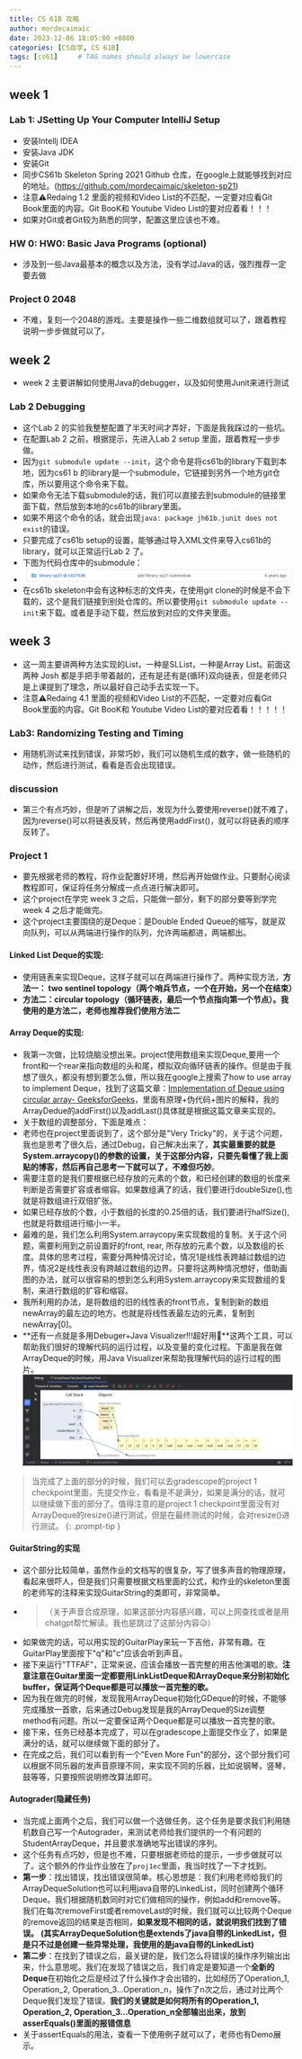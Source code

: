 ```yaml
---
title: CS 61B 攻略
author: mordecaimaic
date: 2023-12-06 18:05:00 +0800
categories: [CS自学, CS 61B]
tags: [cs61]     # TAG names should always be lowercase
---
```


## week 1

### Lab 1: JSetting Up Your Computer IntelliJ Setup
* 安装Intellj IDEA
* 安装Java JDK
* 安装Git
* 同步CS61b Skeleton Spring 2021 Github 仓库，在google上就能够找到对应的地址。(https://github.com/mordecaimaic/skeleton-sp21)
* 注意⚠️Redaing 1.2 里面的视频和Video List的不匹配，一定要对应看Git Book里面的内容。Git BooK和 Youtube Video List的要对应着看！！！
* 如果对Git或者Git较为熟悉的同学，配置这里应该也不难。

### HW 0: HW0: Basic Java Programs (optional)
* 涉及到一些Java最基本的概念以及方法，没有学过Java的话，强烈推荐一定要去做

### Project 0 2048
* 不难，复刻一个2048的游戏。主要是操作一些二维数组就可以了，跟着教程说明一步步做就可以了。

## week 2 
* week 2 主要讲解如何使用Java的debugger，以及如何使用Junit来进行测试

### Lab 2 Debugging
* 这个Lab 2 的实验我整整配置了半天时间才弄好，下面是我我踩过的一些坑。
* 在配置Lab 2 之前，根据提示，先进入Lab 2 setup 里面，跟着教程一步步做。
* 因为`git submodule update --init`，这个命令是将cs61b的library下载到本地，因为cs61 b 的library是一个submodule，它链接到另外一个地方git仓库，所以要用这个命令来下载。
* 如果命令无法下载submodule的话，我们可以直接去到submodule的链接里面下载，然后放到本地的cs61b的library里面。
* 如果不用这个命令的话，就会出现`java: package jh61b.junit does not exist`的错误。
* 只要完成了cs61b setup的设置，能够通过导入XML文件来导入cs61b的library，就可以正常运行Lab 2 了。
* 下图为代码仓库中的submodule：
* ![cs61b submodule](/assets/images/cs61b/cs61b_submodule.png)
* 在cs61b skeleton中会有这种标志的文件夹，在使用git clone的时候是不会下载的，这个是我们链接到别处仓库的。所以要使用`git submodule update --init`来下载。或者是手动下载，然后放到对应的文件夹里面。


## week 3
* 这一周主要讲两种方法实现的List，一种是SLList，一种是Array List。前面这两种 Josh 都是手把手带着敲的，还有是还有是(循环)双向链表，但是老师只是上课提到了理念，所以最好自己动手去实现一下。
* 注意⚠️Redaing 4.1 里面的视频和Video List的不匹配，一定要对应看Git Book里面的内容。Git BooK和 Youtube Video List的要对应着看！！！！！


### Lab3: Randomizing Testing and Timing
* 用随机测试来找到错误，非常巧妙，我们可以随机生成的数字，做一些随机的动作，然后进行测试，看看是否会出现错误。

### discussion
* 第三个有点巧妙，但是听了讲解之后，发现为什么要使用reverse()就不难了，因为reverse()可以将链表反转，然后再使用addFirst()，就可以将链表的顺序反转了。

### Project 1
* 要先根据老师的教程，将作业配置好环境，然后再开始做作业。只要耐心阅读教程即可，保证将任务分解成一点点进行解决即可。
* 这个project在学完 week 3 之后，只能做一部分，剩下的部分要等到学完 week 4 之后才能做完。
* 这个project主要围绕的是Deque：是Double Ended Queue的缩写，就是双向队列，可以从两端进行操作的队列，允许两端都进，两端都出。
####  Linked List Deque的实现: 
* 使用链表来实现Deque，这样子就可以在两端进行操作了。两种实现方法，**方法一： two sentinel topology（两个哨兵节点，一个在开始，另一个在结束）**
* **方法二：circular topology（循环链表，最后一个节点指向第一个节点）。我使用的是方法二，老师也推荐我们使用方法二**
####  Array Deque的实现: 
* 我第一次做，比较烧脑没想出来。project使用数组来实现Deque,要用一个front和一个rear来指向数组的头和尾，模拟双向循环链表的操作。但是由于我想了很久，都没有想到要怎么做，所以我在google上搜索了how to use array to implement Deque，找到了这篇文章：[Implementation of Deque using circular array- GeeksforGeeks](https://www.geeksforgeeks.org/deque-set-1-introduction-applications/)，里面有原理+伪代码+图片的解释，我的ArrayDedue的addFirst()以及addLast()具体就是根据这篇文章来实现的。
* 关于数组的调整部分，下面是难点：
* 老师也在project里面说到了，这个部分是"Very Tricky"的，关于这个问题，我也是思考了很久后，通过Debug，自己解决出来了，**其实最重要的就是System.arraycopy()的参数的设置，关于这部分内容，只要先看懂了我上面贴的博客，然后再自己思考一下就可以了，不难但巧妙**。
* 需要注意的是我们要根据已经存放的元素的个数，和已经创建的数组的长度来判断是否需要扩容或者缩容。如果数组满了的话，我们要进行doubleSize(),也就是将数组进行双倍扩张。
* 如果已经存放的个数，小于数组的长度的0.25倍的话，我们要进行halfSize(),也就是将数组进行缩小一半。
* 最难的是，我们怎么利用System.arraycopy来实现数组的复制。关于这个问题，需要利用到之前设置好的front, rear, 所存放的元素个数，以及数组的长度。具体的思考过程，需要分两种情况讨论，情况1是线性表跨越过数组的边界，情况2是线性表没有跨越过数组的边界。只要将这两种情况想好，借助画图的办法，就可以很容易的想到怎么利用System.arraycopy来实现数组的复制，来进行数组的扩容和缩容。
* 我所利用的办法，是将数组的旧的线性表的front节点，复制到新的数组newArray的最左边的地方。也就是将线性表最左边的元素，复制到newArray[0]。
* **还有一点就是多用Debuger+Java Visualizer!!!超好用🤠**这两个工具，可以帮助我们很好的理解代码的运行过程，以及变量的变化过程。下面是我在做ArrayDeque的时候，用Java Visualizer来帮助我理解代码的运行过程的图片。
![Debuger + Java Visualizer](/assets/images/cs61b/cs61b_arrayDeque_visualizer.png "Debuger + Java Visualizer")


> 当完成了上面的部分的时候，我们可以去gradescope的project 1 checkpoint里面，先提交作业，看看是不是满分，如果是满分的话，就可以继续做下面的部分了。值得注意的是project 1 checkpoint里面没有对ArrayDeque的resize()进行测试，但是在最终测试的时候，会对resize()进行测试。
{: .prompt-tip }

#### GuitarString的实现
* 这个部分比较简单，虽然作业的文档写的很复杂，写了很多声音的物理原理，看起来很吓人，但是我们只需要根据文档里面的公式，和作业的skeleton里面的老师写的注释来实现GuitarString的类即可，非常简单。
* >（关于声音合成原理，如果这部分内容感兴趣，可以上网查找或者是用chatgpt帮忙解读。我也是跳过了这部分内容😥）
* 如果做完的话，可以用实现的GuitarPlay来玩一下吉他，非常有趣。在GuitarPlay里面按下"q"和"c"应该会听到声音。
* 接下来运行"TTFAF"，正常来说，应该会播放一首完整的用吉他演唱的歌。**注意注意在Guitar里面一定都要用LinkListDeque和ArrayDeque来分别初始化buffer，保证两个Deque都是可以播放一首完整的歌。**
* 因为我在做完的时候，发现我用ArrayDeque初始化GDeque的时候，不能够完成播放一首歌，后来通过Debug发现是我的ArrayDeque的Size调整method有问题。所以一定要保证两个Deque都是可以播放一首完整的歌。
* 接下来，任务已经基本完成了，可以在gradescope上面提交作业了，如果是满分的话，就可以继续做下面的部分了。
* 在完成之后，我们可以看到有一个"Even More Fun"的部分，这个部分我们可以根据不同乐器的发声音原理不同，来实现不同的乐器，比如说钢琴，竖琴，鼓等等，只要按照说明修改算法即可。
#### Autograder(隐藏任务)
* 当完成上面两个之后，我们可以做一个选做任务。这个任务是要求我们利用随机数自己写一个Autograder，来测试老师给我们提供的一个有问题的StudentArrayDeque，并且要求准确地写出错误的序列。
* 这个任务有点巧妙，但是也不难，只要根据老师给的提示，一步步做就可以了。这个额外的作业作业放在了`proj1ec`里面，我当时找了一下才找到。
* **第一步**：找出错误，找出错误很简单。核心思想是：我们利用老师给我们的ArrayDequeSolution也可以利用java自带的LinkedList，同时创建两个循环Deque。我们根据随机数同时对它们做相同的操作，例如add和remove等。我们在每次removeFirst或者removeLast的时候，我们就可以比较两个Deque的remove返回的结果是否相同，**如果发现不相同的话，就说明我们找到了错误。**
**(其实ArrayDequeSolution也是extends了java自带的LinkedList，但是只不过是创建一些异常处理，我使用的是java自带的LinkedList)**
* **第二步**：在找到了错误之后，最关键的是，我们怎么将错误的操作序列输出出来，什么意思呢。我们在发现了错误之后，我们肯定是要知道一个**全新的Deque**在初始化之后是经过了什么操作才会出错的，比如经历了Operation_1, Operation_2, Operation_3...Operation_n，操作了n次之后，通过对比两个Deque我们发现了错误。**我们的关键就是如何将所有的Operation_1, Operation_2, Operation_3...Operation_n全部输出出来，放到asserEquals()里面的报错信息**
* 关于assertEquals的用法，查看一下使用例子就可以了，老师也有Demo展示。
